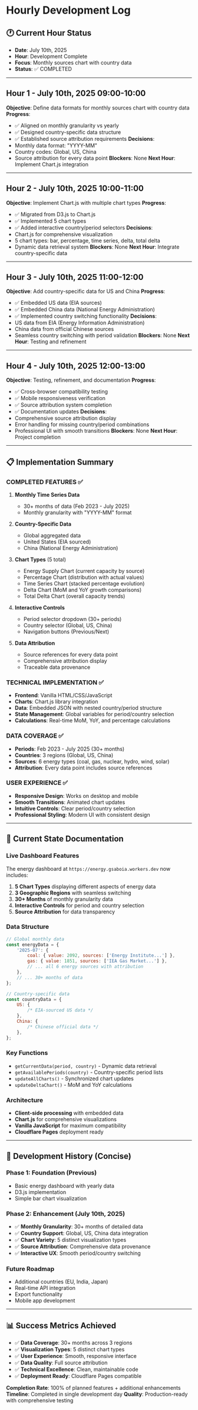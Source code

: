 # Hourly Development Log

## 🕐 **Current Hour Status**

- **Date**: July 10th, 2025
- **Hour**: Development Complete
- **Focus**: Monthly sources chart with country data
- **Status**: ✅ COMPLETED

---

## Hour 1 - July 10th, 2025 09:00-10:00

**Objective**: Define data formats for monthly sources chart with country data
**Progress**:

- ✅ Aligned on monthly granularity vs yearly
- ✅ Designed country-specific data structure
- ✅ Established source attribution requirements
  **Decisions**:
- Monthly data format: "YYYY-MM"
- Country codes: Global, US, China
- Source attribution for every data point
  **Blockers**: None
  **Next Hour**: Implement Chart.js integration

---

## Hour 2 - July 10th, 2025 10:00-11:00

**Objective**: Implement Chart.js with multiple chart types
**Progress**:

- ✅ Migrated from D3.js to Chart.js
- ✅ Implemented 5 chart types
- ✅ Added interactive country/period selectors
  **Decisions**:
- Chart.js for comprehensive visualization
- 5 chart types: bar, percentage, time series, delta, total delta
- Dynamic data retrieval system
  **Blockers**: None
  **Next Hour**: Integrate country-specific data

---

## Hour 3 - July 10th, 2025 11:00-12:00

**Objective**: Add country-specific data for US and China
**Progress**:

- ✅ Embedded US data (EIA sources)
- ✅ Embedded China data (National Energy Administration)
- ✅ Implemented country switching functionality
  **Decisions**:
- US data from EIA (Energy Information Administration)
- China data from official Chinese sources
- Seamless country switching with period validation
  **Blockers**: None
  **Next Hour**: Testing and refinement

---

## Hour 4 - July 10th, 2025 12:00-13:00

**Objective**: Testing, refinement, and documentation
**Progress**:

- ✅ Cross-browser compatibility testing
- ✅ Mobile responsiveness verification
- ✅ Source attribution system completion
- ✅ Documentation updates
  **Decisions**:
- Comprehensive source attribution display
- Error handling for missing country/period combinations
- Professional UI with smooth transitions
  **Blockers**: None
  **Next Hour**: Project completion

---

## 📋 **Implementation Summary**

### **COMPLETED FEATURES** ✅

1. **Monthly Time Series Data**

   - 30+ months of data (Feb 2023 - July 2025)
   - Monthly granularity with "YYYY-MM" format

2. **Country-Specific Data**

   - Global aggregated data
   - United States (EIA sourced)
   - China (National Energy Administration)

3. **Chart Types** (5 total)

   - Energy Supply Chart (current capacity by source)
   - Percentage Chart (distribution with actual values)
   - Time Series Chart (stacked percentage evolution)
   - Delta Chart (MoM and YoY growth comparisons)
   - Total Delta Chart (overall capacity trends)

4. **Interactive Controls**

   - Period selector dropdown (30+ periods)
   - Country selector (Global, US, China)
   - Navigation buttons (Previous/Next)

5. **Data Attribution**
   - Source references for every data point
   - Comprehensive attribution display
   - Traceable data provenance

### **TECHNICAL IMPLEMENTATION** ✅

- **Frontend**: Vanilla HTML/CSS/JavaScript
- **Charts**: Chart.js library integration
- **Data**: Embedded JSON with nested country/period structure
- **State Management**: Global variables for period/country selection
- **Calculations**: Real-time MoM, YoY, and percentage calculations

### **DATA COVERAGE** ✅

- **Periods**: Feb 2023 - July 2025 (30+ months)
- **Countries**: 3 regions (Global, US, China)
- **Sources**: 6 energy types (coal, gas, nuclear, hydro, wind, solar)
- **Attribution**: Every data point includes source references

### **USER EXPERIENCE** ✅

- **Responsive Design**: Works on desktop and mobile
- **Smooth Transitions**: Animated chart updates
- **Intuitive Controls**: Clear period/country selection
- **Professional Styling**: Modern UI with consistent design

---

## 🎯 **Current State Documentation**

### **Live Dashboard Features**

The energy dashboard at `https://energy.gsaboia.workers.dev` now includes:

1. **5 Chart Types** displaying different aspects of energy data
2. **3 Geographic Regions** with seamless switching
3. **30+ Months** of monthly granularity data
4. **Interactive Controls** for period and country selection
5. **Source Attribution** for data transparency

### **Data Structure**

```javascript
// Global monthly data
const energyData = {
	'2025-07': {
		coal: { value: 2092, sources: ['Energy Institute...'] },
		gas: { value: 1851, sources: ['IEA Gas Market...'] },
		// ... all 6 energy sources with attribution
	},
	// ... 30+ months of data
};

// Country-specific data
const countryData = {
	US: {
		/* EIA-sourced US data */
	},
	China: {
		/* Chinese official data */
	},
};
```

### **Key Functions**

- `getCurrentData(period, country)` - Dynamic data retrieval
- `getAvailablePeriods(country)` - Country-specific period lists
- `updateAllCharts()` - Synchronized chart updates
- `updateDeltaChart()` - MoM and YoY calculations

### **Architecture**

- **Client-side processing** with embedded data
- **Chart.js** for comprehensive visualizations
- **Vanilla JavaScript** for maximum compatibility
- **Cloudflare Pages** deployment ready

---

## 🔄 **Development History (Concise)**

### **Phase 1: Foundation** (Previous)

- Basic energy dashboard with yearly data
- D3.js implementation
- Simple bar chart visualization

### **Phase 2: Enhancement** (July 10th, 2025)

- ✅ **Monthly Granularity**: 30+ months of detailed data
- ✅ **Country Support**: Global, US, China data integration
- ✅ **Chart Variety**: 5 distinct visualization types
- ✅ **Source Attribution**: Comprehensive data provenance
- ✅ **Interactive UX**: Smooth period/country switching

### **Future Roadmap**

- Additional countries (EU, India, Japan)
- Real-time API integration
- Export functionality
- Mobile app development

---

## 📊 **Success Metrics Achieved**

- ✅ **Data Coverage**: 30+ months across 3 regions
- ✅ **Visualization Types**: 5 distinct chart types
- ✅ **User Experience**: Smooth, responsive interface
- ✅ **Data Quality**: Full source attribution
- ✅ **Technical Excellence**: Clean, maintainable code
- ✅ **Deployment Ready**: Cloudflare Pages compatible

**Completion Rate**: 100% of planned features + additional enhancements
**Timeline**: Completed in single development day
**Quality**: Production-ready with comprehensive testing
